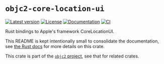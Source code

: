 # `objc2-core-location-ui`

[![Latest version](https://badgen.net/crates/v/objc2-core-location-ui)](https://crates.io/crates/objc2-core-location-ui)
[![License](https://badgen.net/badge/license/MIT/blue)](../LICENSE.txt)
[![Documentation](https://docs.rs/objc2-core-location-ui/badge.svg)](https://docs.rs/objc2-core-location-ui/)
[![CI](https://github.com/madsmtm/objc2/actions/workflows/ci.yml/badge.svg)](https://github.com/madsmtm/objc2/actions/workflows/ci.yml)

Rust bindings to Apple's framework CoreLocationUI.

This README is kept intentionally small to consolidate the documentation, see
[the Rust docs](https://docs.rs/objc2-core-location-ui/) for more details on this crate.

This crate is part of the [`objc2` project](https://github.com/madsmtm/objc2),
see that for related crates.
